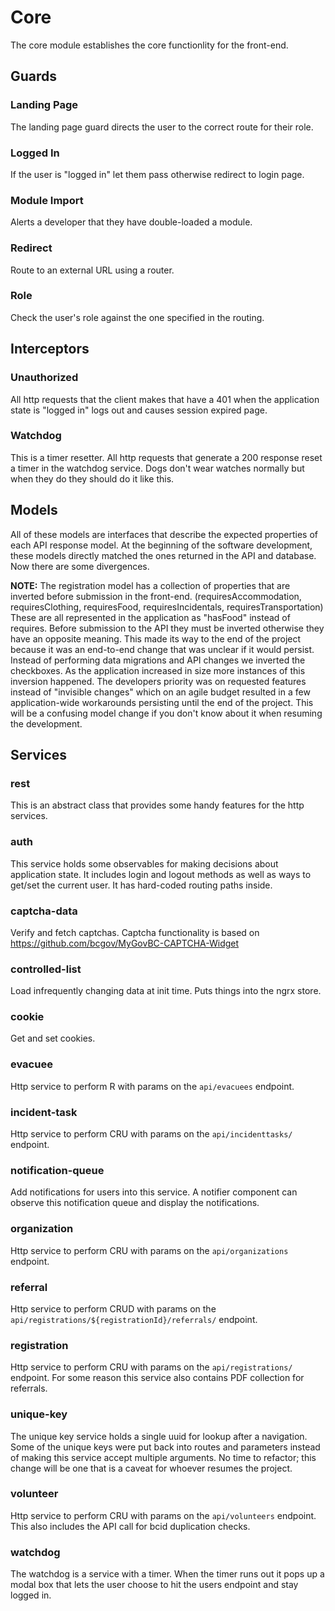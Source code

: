 # Core

The core module establishes the core functionlity for the front-end.

## Guards

### Landing Page

The landing page guard directs the user to the correct route for their role.

### Logged In

If the user is "logged in" let them pass otherwise redirect to login page.

### Module Import

Alerts a developer that they have double-loaded a module.

### Redirect

Route to an external URL using a router.

### Role

Check the user's role against the one specified in the routing.

## Interceptors

### Unauthorized

All http requests that the client makes that have a 401 when the application state is "logged in" logs out and causes session expired page.

### Watchdog

This is a timer resetter. All http requests that generate a 200 response reset a timer in the watchdog service. Dogs don't wear watches normally but when they do they should do it like this.

## Models

All of these models are interfaces that describe the expected properties of each API response model. At the beginning of the software development, these models directly matched the ones returned in the API and database. Now there are some divergences.

**NOTE:** The registration model has a collection of properties that are inverted before submission in the front-end. (requiresAccommodation, requiresClothing, requiresFood, requiresIncidentals, requiresTransportation) These are all represented in the application as "hasFood" instead of requires. Before submission to the API they must be inverted otherwise they have an opposite meaning. This made its way to the end of the project because it was an end-to-end change that was unclear if it would persist. Instead of performing data migrations and API changes we inverted the checkboxes. As the application increased in size more instances of this inversion happened. The developers priority was on requested features instead of "invisible changes" which on an agile budget resulted in a few application-wide workarounds persisting until the end of the project. This will be a confusing model change if you don't know about it when resuming the development.

## Services

### rest
This is an abstract class that provides some handy features for the http services.

### auth
This service holds some observables for making decisions about application state. It includes login and logout methods as well as ways to get/set the current user. It has hard-coded routing paths inside.

### captcha-data
Verify and fetch captchas. Captcha functionality is based on https://github.com/bcgov/MyGovBC-CAPTCHA-Widget
 
### controlled-list
Load infrequently changing data at init time. Puts things into the ngrx store.

### cookie
Get and set cookies.

### evacuee
Http service to perform R with params on the `api/evacuees` endpoint.

### incident-task
Http service to perform CRU with params on the `api/incidenttasks/` endpoint.

### notification-queue
Add notifications for users into this service. A notifier component can observe this notification queue and display the notifications.

### organization
Http service to perform CRU with params on the `api/organizations` endpoint.

### referral
Http service to perform CRUD with params on the `api/registrations/${registrationId}/referrals/` endpoint.

### registration
Http service to perform CRU with params on the `api/registrations/` endpoint. For some reason this service also contains PDF collection for referrals.

### unique-key
The unique key service holds a single uuid for lookup after a navigation. Some of the unique keys were put back into routes and parameters instead of making this service accept multiple arguments. No time to refactor; this change will be one that is a caveat for whoever resumes the project.

### volunteer
Http service to perform CRU with params on the `api/volunteers` endpoint. This also includes the API call for bcid duplication checks.


### watchdog
The watchdog is a service with a timer. When the timer runs out it pops up a modal box that lets the user choose to hit the users endpoint and stay logged in.
